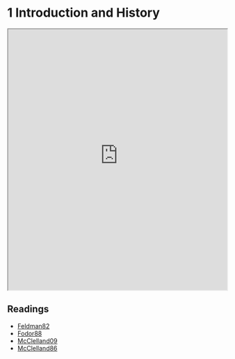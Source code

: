 # 1 Introduction and History

<iframe src="https://princetonuniversity.github.io/NEU-PSY-502/_static/pdf/Class%201/Intro%20and%20History.pdf" width="100%" 
height="600px"></iframe>

## Readings

- <a href="https://princetonuniversity.github.io/NEU-PSY-502/_static/pdf/Class%201/Feldman82.pdf" download>Feldman82</a>
- <a href="https://princetonuniversity.github.io/NEU-PSY-502/_static/pdf/Class%201/Fodor88.pdf" download>Fodor88</a>
- <a href="https://princetonuniversity.github.io/NEU-PSY-502/_static/pdf/Class%201/McClelland09.pdf" download>McClelland09</a>
- <a href="https://princetonuniversity.github.io/NEU-PSY-502/_static/pdf/Class%201/McClelland86.pdf" download>McClelland86</a>